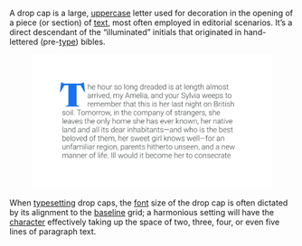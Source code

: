 
A drop cap is a large, [uppercase](/glossary/uppercase_lowercase) letter used for decoration in the opening of a piece (or section) of [text](/glossary/text), most often employed in editorial scenarios. It’s a direct descendant of the “illuminated” initials that originated in hand-lettered (pre-[type](/glossary/type)) bibles.

<figure>

![Paragraph text with the first character—a drop-cap—highlighted.](images/thumbnail.svg)

</figure>

When [typesetting](/glossary/typesetting) drop caps, the [font](/glossary/font) size of the drop cap is often dictated by its alignment to the [baseline](/glossary/baseline) grid; a harmonious setting will have the [character](/glossary/character) effectively taking up the space of two, three, four, or even five lines of paragraph text.
